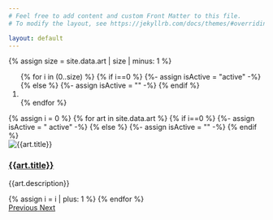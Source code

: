 ```yaml
---
# Feel free to add content and custom Front Matter to this file.
# To modify the layout, see https://jekyllrb.com/docs/themes/#overriding-theme-defaults

layout: default
---
```

<div id="galleryCarousel" class="carousel slide" data-interval="20000" data-ride="carousel">
    {% assign size =  site.data.art | size | minus: 1 %}
    <ol class="carousel-indicators mb-0">
        {% for i in (0..size) %}
            {% if i==0 %} {%- assign isActive = "active" -%}
            {% else %} {%- assign isActive = "" -%}
            {% endif %}
            <li data-target="#galleryCarousel" data-slide-to="{{i}}" class="{{isActive}}"></li>
        {% endfor %}
    </ol>
    <div class="carousel-inner">
        {% assign i = 0 %}
        {% for art in site.data.art %}
            {% if i==0 %} {%- assign isActive = " active" -%}
            {% else %} {%- assign isActive = "" -%}
            {% endif %}
                <div class= '{{"carousel-item" | append: isActive }}'>
                    <img src='{{art.thumbnail}}' class="gallery" alt='{{art.title}}' >
                    <div class="carousel-caption mb-0">
                        <a href='{{art.file}}'>
                        <h3>{{art.title}}</h3>
                        </a>
                        <p>{{art.description}}</p>
                    </div>
                </div>
            {% assign i =  i | plus: 1  %}
        {% endfor %}
    </div>
    <a class="carousel-control-prev" href="#galleryCarousel" role="button" data-slide="prev">
        <span class="carousel-control-prev-icon" aria-hidden="true"></span>
        <span class="sr-only">Previous</span>
    </a>
    <a class="carousel-control-next" href="#galleryCarousel" role="button" data-slide="next">
        <span class="carousel-control-next-icon" aria-hidden="true"></span>
        <span class="sr-only">Next</span>
    </a>
</div>